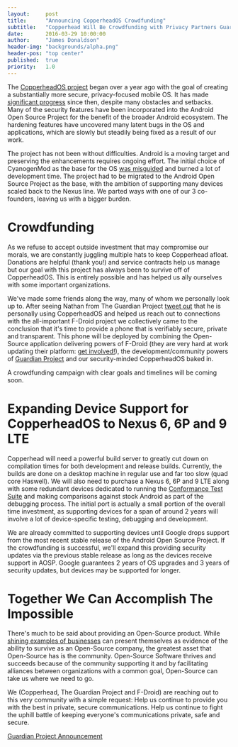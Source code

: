 ```yaml
---
layout:     post
title:      "Announcing CopperheadOS Crowdfunding"
subtitle:   "Copperhead Will Be Crowdfunding with Privacy Partners Guardian Project and F-Droid"
date:       2016-03-29 10:00:00
author:     "James Donaldson"
header-img: "backgrounds/alpha.png"
header-pos: "top center"
published:  true
priority:   1.0
---
```


The [CopperheadOS project](https://copperhead.co/android/) began over a year ago with the goal of
creating a substantially more secure, privacy-focused mobile OS. It has made [significant
progress](https://copperhead.co/android/docs/technical_overview) since then, despite many
obstacles and setbacks. Many of the security features have been incorporated into the Android Open
Source Project for the benefit of the broader Android ecosystem. The hardening features have
uncovered many latent bugs in the OS and applications, which are slowly but steadily being fixed
as a result of our work.

The project has not been without difficulties. Android is a moving target and preserving the
enhancements requires ongoing effort. The initial choice of CyanogenMod as the base for the OS
[was misguided](https://copperhead.co/blog/2015/08/21/alpha) and burned a lot of development time.
The project had to be migrated to the Android Open Source Project as the base, with the ambition
of supporting many devices scaled back to the Nexus line. We parted ways with one of our 3
co-founders, leaving us with a bigger burden.

# Crowdfunding

As we refuse to accept outside investment that may compromise our morals, we are constantly
juggling multiple hats to keep Copperhead afloat. Donations are helpful (thank you!) and service
contracts help us manage but our goal with this project has always been to survive off of
CopperheadOS. This is entirely possible and has helped us ally ourselves with some important
organizations.

We've made some friends along the way, many of whom we personally look up to. After seeing Nathan
from The Guardian Project [tweet out](https://twitter.com/n8fr8/status/702712176050626562) that he
is personally using CopperheadOS and helped us reach out to connections with the all-important
F-Droid project we collectively came to the conclusion that it's time to provide a phone that is
verifiably secure, private and transparent. This phone will be deployed by combining the
Open-Source application delivering powers of F-Droid (they are very hard at work updating their
platform: [get involved!](https://dev.guardianproject.info/projects/bazaar/wiki)), the
development/community powers of [Guardian Project](https://guardianproject.info/) and our
security-minded CopperheadOS baked in.

A crowdfunding campaign with clear goals and timelines will be coming soon.

# Expanding Device Support for CopperheadOS to Nexus 6, 6P and 9 LTE

Copperhead will need a powerful build server to greatly cut down on compilation times for both
development and release builds. Currently, the builds are done on a desktop machine in regular use
and far too slow (quad core Haswell). We will also need to purchase a Nexus 6, 6P and 9 LTE along
with some redundant devices dedicated to running the [Conformance Test
Suite](https://source.android.com/compatibility/cts/) and making comparisons against stock Android
as part of the debugging process. The initial port is actually a small portion of the overall time
investment, as supporting devices for a span of around 2 years will involve a lot of
device-specific testing, debugging and development.

We are already committed to supporting devices until Google drops support from the most recent
stable release of the Android Open Source Project. If the crowdfunding is successful, we'll expand
this providing security updates via the previous stable release as long as the devices receive
support in AOSP.  Google guarantees 2 years of OS upgrades and 3 years of security updates, but
devices may be supported for longer.

# Together We Can Accomplish The Impossible

There's much to be said about providing an Open-Source product. While [shining examples of
businesses](https://www.macroaxis.com/invest/ratio/RHT--Current-Valuation) can present themselves
as evidence of the ability to survive as an Open-Source company, the greatest asset that
Open-Source has is the community. Open-Source Software thrives and succeeds because of the
community supporting it and by facilitating alliances between organizations with a common goal,
Open-Source can take us where we need to go.

We (Copperhead, The Guardian Project and F-Droid) are reaching out to this very community with a
simple request: Help us continue to provide you with the best in private, secure communications.
Help us continue to fight the uphill battle of keeping everyone's communications private, safe and
secure.

[Guardian Project
Announcement](https://guardianproject.info/2016/03/28/copperhead-guardian-project-and-f-droid-partner-to-build-open-verifiably-secure-mobile-ecosystem/)
